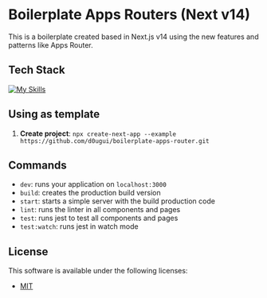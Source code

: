 # Boilerplate Apps Routers (Next v14)

This is a boilerplate created based in Next.js v14 using the new features and patterns like Apps Router.

## Tech Stack

[![My Skills](https://skillicons.dev/icons?i=ts,tailwind,react,nextjs,jest)](https://skillicons.dev)

## Using as template

1. **Create project**: `npx create-next-app --example https://github.com/d0ugui/boilerplate-apps-router.git`

## Commands

- `dev`: runs your application on `localhost:3000`
- `build`: creates the production build version
- `start`: starts a simple server with the build production code
- `lint`: runs the linter in all components and pages
- `test`: runs jest to test all components and pages
- `test:watch`: runs jest in watch mode

## License

This software is available under the following licenses:

- [MIT](https://rem.mit-license.org)
